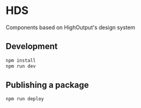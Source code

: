 # HDS

Components based on HighOutput's design system

## Development

```bash
npm install
npm run dev
```

## Publishing a package

```bash
npm run deploy
```
